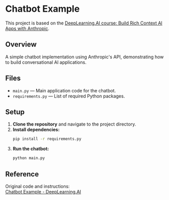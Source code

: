 # Chatbot Example

This project is based on the [DeepLearning.AI course: Build Rich Context AI Apps with Anthropic](https://learn.deeplearning.ai/courses/mcp-build-rich-context-ai-apps-with-anthropic/lesson/hg6oi/chatbot-example).

## Overview

A simple chatbot implementation using Anthropic's API, demonstrating how to build conversational AI applications.

## Files

- `main.py` — Main application code for the chatbot.
- `requirements.py` — List of required Python packages.

## Setup

1. **Clone the repository** and navigate to the project directory.
2. **Install dependencies:**
    ```bash
    pip install -r requirements.py
    ```
3. **Run the chatbot:**
    ```bash
    python main.py
    ```

## Reference

Original code and instructions:  
[Chatbot Example - DeepLearning.AI](https://learn.deeplearning.ai/courses/mcp-build-rich-context-ai-apps-with-anthropic/lesson/hg6oi/chatbot-example)
